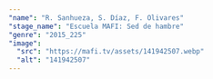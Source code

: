 ```yaml
---
"name": "R. Sanhueza, S. Díaz, F. Olivares"
"stage_name": "Escuela MAFI: Sed de hambre"
"genre": "2015_225"
"image":
  "src": "https://mafi.tv/assets/141942507.webp"
  "alt": "141942507"
---
```

